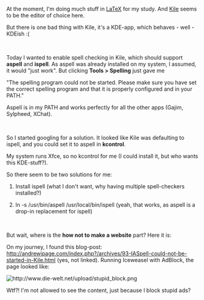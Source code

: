 <html><body><p>At the moment, I'm doing much stuff in <a href="http://en.wikipedia.org/wiki/LaTeX" target="_blank">LaTeX</a> for my study. And <a href="http://kile.sourceforge.net/" target="_blank">Kile</a> seems to be the editor of choice here.<br>

But there is one bad thing with Kile, it's a KDE-app, which behaves - well - KDEish :(<br>

<br>

Today I wanted to enable spell checking in Kile, which should support <strong>aspell</strong> and <strong>ispell</strong>. As aspell was already installed on my system, I assumed, it would "just work". But clicking <strong>Tools &gt; Spelling</strong> just gave me<br>

"The spelling program could not be started. Please make sure you have set the correct spelling program and that it is properly configured and in your PATH."<br>

Aspell is in my PATH and works perfectly for all the other apps (Gajim, Sylpheed, XChat).<br>

<br>

So I started googling for a solution. It looked like Kile was defaulting to ispell, and you could set it to aspell in <strong>kcontrol</strong>.<br>

My system runs Xfce, so no kcontrol for me (I could install it, but who wants this KDE-stuff?).<br>

So there seem to be two solutions for me:<br>

1. Install ispell (what I don't want, why having multiple spell-checkers installed?)<br>

2. ln -s /usr/bin/aspell /usr/local/bin/ispell (yeah, that works, as aspell is a drop-in replacement for ispell)<br>

<br>

But wait, where is the <strong>how not to make a website</strong> part? Here it is:<br>

On my journey, I found this blog-post: http://andrewjpage.com/index.php?/archives/93-IASpell-could-not-be-started-in-Kile.html (yes, not linked). Running Iceweasel with AdBlock, the page looked like:<br>

<img src="http://www.die-welt.net/upload/stupid_block.png" alt="http://www.die-welt.net/upload/stupid_block.png"><br>

Wtf?! I'm not allowed to see the content, just because I block stupid ads?</p></body></html>